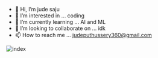 - 👋 Hi, I’m jude saju
- 👀 I’m interested in ... coding
- 🌱 I’m currently learning ... AI and ML
- 💞️ I’m looking to collaborate on ... idk
- 📫 How to reach me ... judeputhussery360@gmail.com


![index](https://user-images.githubusercontent.com/93538042/221264846-c9433260-edc6-4416-98ad-867cab22f58f.jpg)


<!---
jude7733/jude7733 is a ✨ special ✨ repository because its `README.md` (this file) appears on your GitHub profile.
You can click the Preview link to take a look at your changes.
--->
